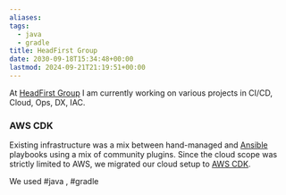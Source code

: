 ```yaml
---
aliases: 
tags:
  - java
  - gradle
title: HeadFirst Group
date: 2030-09-18T15:34:48+00:00
lastmod: 2024-09-21T21:19:51+00:00
---
```

At [HeadFirst Group](https://headfirst.group/en/) I am currently working on various projects in CI/CD, Cloud, Ops, DX, IAC.


### AWS CDK
Existing infrastructure was a mix between hand-managed and [Ansible](https://www.ansible.com/) playbooks using a mix of community plugins. Since the cloud scope was strictly limited to AWS, we migrated our cloud setup to [AWS CDK](https://aws.amazon.com/cdk/).

We used #java , #gradle 